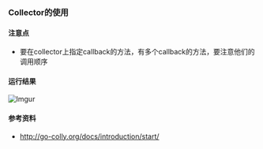 ### Collector的使用

#### 注意点
 - 要在collector上指定callback的方法，有多个callback的方法，要注意他们的调用顺序

#### 运行结果
![Imgur](https://i.imgur.com/2qj6utC.png)

#### 参考资料
 - http://go-colly.org/docs/introduction/start/